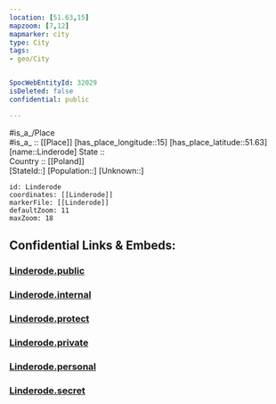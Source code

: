 ```yaml
---
location: [51.63,15] 
mapzoom: [7,12] 
mapmarker: city 
type: City
tags:
- geo/City


SpocWebEntityId: 32029
isDeleted: false
confidential: public

---
```

#is_a_/Place  
#is_a_ :: [[Place]] 
[has_place_longitude::15] 
[has_place_latitude::51.63] 
[name::Linderode] 
State ::  
Country :: [[Poland]]  
[StateId::] 
[Population::] 
[Unknown::] 


```leaflet
id: Linderode
coordinates: [[Linderode]] 
markerFile: [[Linderode]] 
defaultZoom: 11 
maxZoom: 18
```


## Confidential Links & Embeds: 

### [Linderode.public](/_public/\Earth\Continent\Europe\Europe~East\Poland\Provinces~Poland\Lubusz\CityLinderode.public.md) 

### [Linderode.internal](/_internal/\Earth\Continent\Europe\Europe~East\Poland\Provinces~Poland\Lubusz\CityLinderode.internal.md) 

### [Linderode.protect](/_protect/\Earth\Continent\Europe\Europe~East\Poland\Provinces~Poland\Lubusz\CityLinderode.protect.md) 

### [Linderode.private](/_private/\Earth\Continent\Europe\Europe~East\Poland\Provinces~Poland\Lubusz\CityLinderode.private.md) 

### [Linderode.personal](/_personal/\Earth\Continent\Europe\Europe~East\Poland\Provinces~Poland\Lubusz\CityLinderode.personal.md) 

### [Linderode.secret](/_secret/\Earth\Continent\Europe\Europe~East\Poland\Provinces~Poland\Lubusz\CityLinderode.secret.md)

